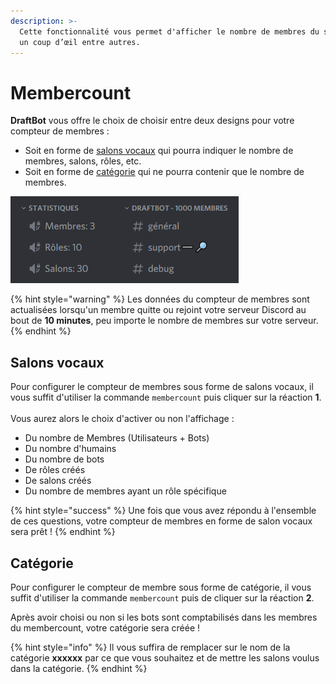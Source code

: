 ```yaml
---
description: >-
  Cette fonctionnalité vous permet d'afficher le nombre de membres du serveur en
  un coup d’œil entre autres.
---
```


# Membercount

**DraftBot** vous offre le choix de choisir entre deux designs pour votre compteur de membres :

* Soit en forme de [salons vocaux](membercount.md#salons-vocaux) qui pourra indiquer le nombre de membres, salons, rôles, etc.
* Soit en forme de [catégorie](membercount.md#categorie) qui ne pourra contenir que le nombre de membres.

![](<../.gitbook/assets/image (39).png>)

{% hint style="warning" %}
Les données du compteur de membres sont actualisées lorsqu'un membre quitte ou rejoint votre serveur Discord au bout de **10 minutes**, peu importe le nombre de membres sur votre serveur.
{% endhint %}

## Salons vocaux

Pour configurer le compteur de membres sous forme de salons vocaux, il vous suffit d'utiliser la commande `membercount` puis cliquer sur la réaction **1**.\
\
Vous aurez alors le choix d'activer ou non l'affichage :&#x20;

* Du nombre de Membres (Utilisateurs + Bots)
* Du nombre d'humains
* Du nombre de bots
* De rôles créés&#x20;
* De salons créés
* Du nombre de membres ayant un rôle spécifique

{% hint style="success" %}
Une fois que vous avez répondu à l'ensemble de ces questions, votre compteur de membres en forme de salon vocaux sera prêt !
{% endhint %}

## Catégorie

Pour configurer le compteur de membre sous forme de catégorie, il vous suffit d'utiliser la commande `membercount` puis de cliquer sur la réaction **2**.

Après avoir choisi ou non si les bots sont comptabilisés dans les membres du membercount, votre catégorie sera créée !

{% hint style="info" %}
Il vous suffira de remplacer sur le nom de la catégorie **xxxxxx** par ce que vous souhaitez et de mettre les salons voulus dans la catégorie.
{% endhint %}
